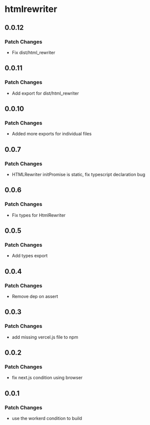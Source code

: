 # htmlrewriter

## 0.0.12

### Patch Changes

- Fix dist/html_rewriter

## 0.0.11

### Patch Changes

- Add export for dist/html_rewriter

## 0.0.10

### Patch Changes

- Added more exports for individual files

## 0.0.7

### Patch Changes

- HTMLRewriter initPromise is static, fix typescript declaration bug

## 0.0.6

### Patch Changes

- Fix types for HtmlRewriter

## 0.0.5

### Patch Changes

- Add types export

## 0.0.4

### Patch Changes

- Remove dep on assert

## 0.0.3

### Patch Changes

- add missing vercel.js file to npm

## 0.0.2

### Patch Changes

- fix next.js condition using browser

## 0.0.1

### Patch Changes

- use the workerd condition to build
